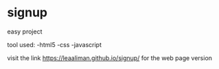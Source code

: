 # signup
easy project

tool used:
-html5
-css
-javascript


visit the link https://leaaliman.github.io/signup/
for the web page version

